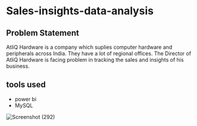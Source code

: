 # Sales-insights-data-analysis

## Problem Statement
AtliQ Hardware is a company which suplies computer hardware and peripherals across India. They have a lot of regional offices. The Director of AtliQ Hardware is facing problem in tracking the sales and insights of his business.

## tools used
- power bi
- MySQL

![Screenshot (292)](https://github.com/anjali-thawani/Sales-insights-data-analysis/assets/168136647/3e4ddd74-e99f-4ec8-a5ed-1831fcd5c630)
